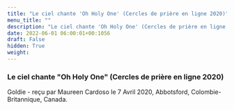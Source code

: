 ```yaml
---
title: "Le ciel chante 'Oh Holy One' (Cercles de prière en ligne 2020)"
menu_title: ""
description: "Le ciel chante 'Oh Holy One' (Cercles de prière en ligne 2020)"
date: 2022-06-01 06:00:01+00:1056
draft: False
hidden: True
weight:
---
```

### Le ciel chante "Oh Holy One" (Cercles de prière en ligne 2020)

Goldie - reçu par Maureen Cardoso le 7 Avril 2020, Abbotsford, Colombie-Britannique, Canada.



